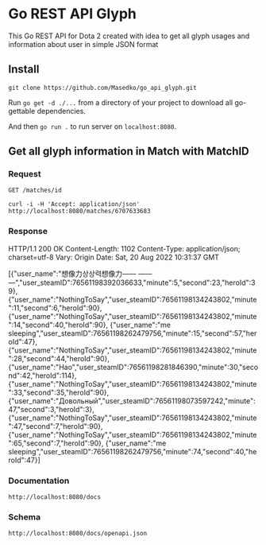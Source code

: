 # Go REST API Glyph

This Go REST API for Dota 2 created with idea to get all glyph usages and information about user in simple JSON format

## Install
`git clone https://github.com/Masedko/go_api_glyph.git`

Run `go get -d ./...` from a directory of your project to download all go-gettable dependencies.

And then `go run .` to run server on `localhost:8080`.

## Get all glyph information in Match with MatchID

### Request

`GET /matches/id`

`curl -i -H 'Accept: application/json' http://localhost:8080/matches/6707633683`
### Response

HTTP/1.1 200 OK
Content-Length: 1102
Content-Type: application/json; charset=utf-8
Vary: Origin
Date: Sat, 20 Aug 2022 10:31:37 GMT

[{"user_name":"想像力상상력想像力—— —— —","user_steamID":76561198392036633,"minute":5,"second":23,"heroId":39},
{"user_name":"NothingToSay","user_steamID":76561198134243802,"minute":11,"second":6,"heroId":90},
{"user_name":"NothingToSay","user_steamID":76561198134243802,"minute":14,"second":40,"heroId":90},
{"user_name":"me sleeping","user_steamID":76561198262479756,"minute":15,"second":57,"heroId":47},
{"user_name":"NothingToSay","user_steamID":76561198134243802,"minute":28,"second":44,"heroId":90},
{"user_name":"Hao","user_steamID":76561198281846390,"minute":30,"second":42,"heroId":114},
{"user_name":"NothingToSay","user_steamID":76561198134243802,"minute":33,"second":35,"heroId":90},
{"user_name":"Довольный","user_steamID":76561198073597242,"minute":47,"second":3,"heroId":3},
{"user_name":"NothingToSay","user_steamID":76561198134243802,"minute":47,"second":7,"heroId":90},
{"user_name":"NothingToSay","user_steamID":76561198134243802,"minute":65,"second":7,"heroId":90},
{"user_name":"me sleeping","user_steamID":76561198262479756,"minute":74,"second":40,"heroId":47}]
### Documentation
`http://localhost:8080/docs`
### Schema
`http://localhost:8080/docs/openapi.json`
